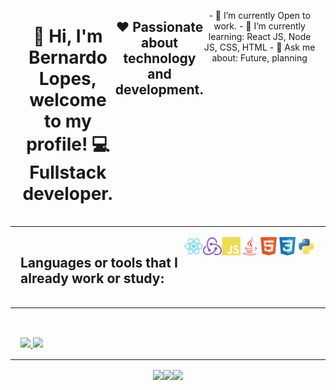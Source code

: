 <div style="display: flex; margin: 1rem; text-align:center; justify-content: center;"><br>

<h1>👋 Hi, I'm Bernardo Lopes, welcome to my profile! 💻<br>
Fullstack developer.</h1>

<h2>❤️ Passionate about technology and development.</h2>

<p>
- 🔭 I’m currently Open to work.
- 🌱 I’m currently learning: React JS, Node JS, CSS, HTML
- 💬 Ask me about: Future, planning
</p>
</div>
<hr>
<div style="display: flex; margin: 1rem; justify-content: center;"><br>
  <h2>Languages or tools that I already work or study:</h2>
  
  <img align="center"  height="30" width="40" src="https://raw.githubusercontent.com/devicons/devicon/master/icons/react/react-original.svg">
  <img align="center" height="30" width="40" src="https://raw.githubusercontent.com/devicons/devicon/master/icons/redux/redux-original.svg">
  <img align="center" height="30" width="40" src="https://raw.githubusercontent.com/devicons/devicon/master/icons/javascript/javascript-plain.svg">
  <img align="center"  height="30" width="40" src="https://raw.githubusercontent.com/devicons/devicon/master/icons/java/java-plain.svg">
  <img align="center"  height="30" width="40" src="https://raw.githubusercontent.com/devicons/devicon/master/icons/html5/html5-original.svg">
  <img align="center"  height="30" width="40" src="https://raw.githubusercontent.com/devicons/devicon/master/icons/css3/css3-original.svg">
  <img align="center"  height="30" width="40" src="https://raw.githubusercontent.com/devicons/devicon/master/icons/python/python-original.svg">

</div>

<hr>
<br>
<div style="margin: 1rem;  justify-content: center;">
  <a href="https://github.com/bernardo300">
  <img height="180em" src="https://github-readme-stats.vercel.app/api?username=bernardo300&show_icons=true&theme=dracula&include_all_commits=true&count_private=true"/>
  <img height="180em" src="https://github-readme-stats.vercel.app/api/top-langs/?username=bernardo300&layout=compact&langs_count=7&theme=dracula"/>
</div>
<hr>
<div style="display: flex; margin: 1rem;  justify-content: center;>

<a href="https://www.linkedin.com/in/bernardo300/" target="_blank"><img src="https://img.shields.io/badge/-LinkedIn-%230077B5?style=for-the-badge&logo=linkedin&logoColor=white" target="_blank"></a>
<a href="https://www.facebook.com/bernardolopes.io" target="_blank_"><img src="https://img.shields.io/badge/Facebook-1877F2?style=for-the-badge&logo=facebook&logoColor=white">
<a href = "mailto:bernardolopes.luz@gmail.com"><img src="https://img.shields.io/badge/-Gmail-%23333?style=for-the-badge&logo=gmail&logoColor=white" target="_blank"></a>

</div>


